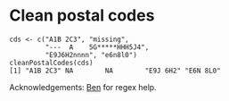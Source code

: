 # Clean postal codes

```{r}
cds <- c("A1B 2C3", "missing",
         "---  A    5G*****HHH5J4",
         "E9J6H2nnnn", "e6n8l0")
cleanPostalCodes(cds)
[1] "A1B 2C3" NA        NA        "E9J 6H2" "E6N 8L0"
```

Acknowledgements: [Ben](https://github.com/benrifkind) for regex help.
